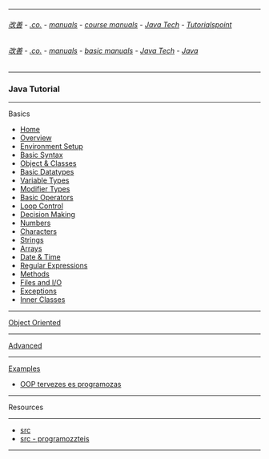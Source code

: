 
---

###### [改善](https://github.com/ttltrk/0C/blob/master/README.MD) - [.co.](https://github.com/ttltrk/PRG/blob/master/CODING.MD) - [manuals](https://github.com/ttltrk/PRG/blob/master/MAN.MD) - [course manuals](https://github.com/ttltrk/PRG/blob/master/COUR_MAN.MD) - [Java Tech](https://github.com/ttltrk/PRG/blob/master/JAVA/DOC/CM/JT.MD) - [Tutorialspoint](https://github.com/ttltrk/PRG/blob/master/JAVA/DOC/CM/TTP.MD)

###### [改善](https://github.com/ttltrk/0C/blob/master/README.MD) - [.co.](https://github.com/ttltrk/PRG/blob/master/CODING.MD) - [manuals](https://github.com/ttltrk/PRG/blob/master/MAN.MD) - [basic manuals](https://github.com/ttltrk/PRG/blob/master/MANUALS.MD) - [Java Tech](https://github.com/ttltrk/PRG/blob/master/JAVA/DOC/JT/JT.MD) - [Java](https://github.com/ttltrk/PRG/blob/master/JAVA/DOC/OJM/OJM.MD)

---

### Java Tutorial

---

Basics

* <a href="https://github.com/ttltrk/PRG/blob/master/JAVA/DOC/BJM/01/HOME.MD">Home</a>
* <a href="https://github.com/ttltrk/PRG/blob/master/JAVA/DOC/BJM/02/OVERVIEW.MD">Overview</a>
* <a href="">Environment Setup</a>
* [Basic Syntax](https://github.com/ttltrk/PRG/blob/master/JAVA/DOC/BJM/03/03_BASICS.MD)
* <a href="">Object & Classes</a>
* <a href="">Basic Datatypes</a>
* <a href="">Variable Types</a>
* <a href="">Modifier Types</a>
* <a href="">Basic Operators</a>
* <a href="">Loop Control</a>
* <a href="">Decision Making</a>
* <a href="">Numbers</a>
* <a href="">Characters</a>
* <a href="">Strings</a>
* <a href="">Arrays</a>
* <a href="">Date & Time</a>
* <a href="">Regular Expressions</a>
* <a href="">Methods</a>
* <a href="">Files and I/O</a>
* <a href="">Exceptions</a>
* <a href="">Inner Classes

---

Object Oriented

---

Advanced

---

Examples

* [OOP tervezes es programozas](https://github.com/ttltrk/PRG/blob/master/JAVA/DOC/BJM/EXAMP/OOPT.MD)

---

Resources

---

* [src](https://www.tutorialspoint.com/java/index.htm)
* [src - programozzteis](http://programozzteis.hu)

---
